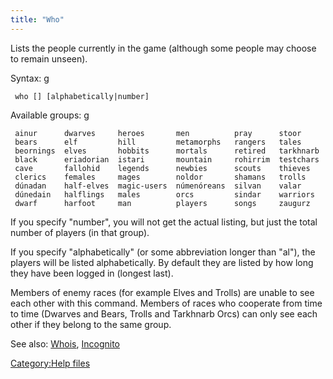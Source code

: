 ```yaml
---
title: "Who"
---
```


Lists the people currently in the game (although some people may choose
to remain unseen).

Syntax: <nowiki>g

` who [`<group>`] [alphabetically|number]`

</pre>

Available groups: <nowiki>g

` ainur      dwarves     heroes       men          pray      stoor`
` bears      elf         hill         metamorphs   rangers   tales`
` beornings  elves       hobbits      mortals      retired   tarkhnarb`
` black      eriadorian  istari       mountain     rohirrim  testchars`
` cave       fallohid    legends      newbies      scouts    thieves`
` clerics    females     mages        noldor       shamans   trolls`
` dúnadan    half-elves  magic-users  númenóreans  silvan    valar`
` dúnedain   halflings   males        orcs         sindar    warriors`
` dwarf      harfoot     man          players      songs     zaugurz`

</pre>

If you specify "number", you will not get the actual listing, but just
the total number of players (in that group).

If you specify "alphabetically" (or some abbreviation longer than "al"),
the players will be listed alphabetically. By default they are listed by
how long they have been logged in (longest last).

Members of enemy races (for example Elves and Trolls) are unable to see
each other with this command. Members of races who cooperate from time
to time (Dwarves and Bears, Trolls and Tarkhnarb Orcs) can only see each
other if they belong to the same group.

See also: [Whois](Whois "wikilink"), [Incognito](Incognito "wikilink")

[Category:Help files](Category:Help_files "wikilink")